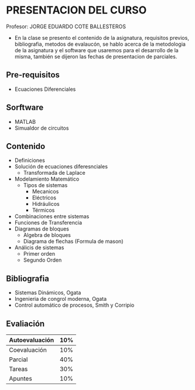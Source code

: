 # PRESENTACION DEL CURSO
Profesor: JORGE EDUARDO COTE BALLESTEROS
- En la clase se presento el contenido de la asignatura, requisitos previos, bibliografia, metodos de evalaucón, se hablo acerca de la metodologia de la asignatura y el software que usaremos para el desarrollo de la misma, también se dijeron las fechas de presentacion de parciales.
## Pre-requisitos 
- Ecuaciones Diferenciales
## Sorftware 
- MATLAB
- Simualdor de circuitos
## Contenido
- Definiciones
- Solución de ecuaciones diferesnciales
  - Transformada de Laplace
- Modelamiento Matemático
  - Tipos de sistemas
      - Mecanicos
      - Eléctricos
      - Hidráulicos
      - Térmicos
- Combinaciones entre sistemas
- Funciones de Transferencia
- Diagramas de bloques
  - Algebra de bloques
  - Diagrama de flechas (Formula de mason)
- Análicis de sistemas
  - Primer orden
  - Segundo Orden
## Bibliografia
- Sistemas Dinámicos, Ogata
- Ingenieria de congrol moderna, Ogata
- Control automático de procesos, Smith y Corripio 
## Evaliación

| Autoevaluación | 10% |
|----------------|-----|
| Coevaluación   | 10% |
| Parcial        | 40% |
| Tareas         | 30% |
| Apuntes        | 10% |
